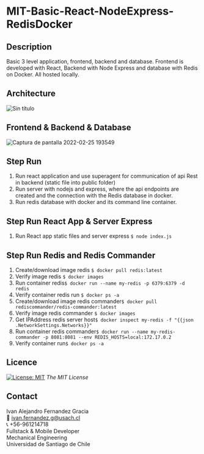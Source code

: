 # MIT-Basic-React-NodeExpress-RedisDocker


<!-- DESCRIPTION -->
## Description
Basic 3 level application, frontend, backend and database. Frontend is developed with React, Backend with Node Express and database with Redis on Docker. All hosted locally.

<!-- Architecture -->
## Architecture
![Sin título](https://user-images.githubusercontent.com/48660555/155814033-e585d523-8675-4798-8d11-048e2709f0e4.png)

<!-- Frontend - Backend and Database -->
## Frontend & Backend & Database
![Captura de pantalla 2022-02-25 193549](https://user-images.githubusercontent.com/48660555/155814049-cec76e31-d464-48b0-a271-5e628a7f9d3b.png)


<!-- RUN -->
## Step Run 
1. Run react application and use superagent for communication of api Rest in backend (static file into public folder)
2. Run server with nodejs and express, where the api endpoints are created and the connection with the Redis database in docker.
3. Run redis database with docker and its command line container.

## Step Run React App & Server Express
1. Run React app static files and server express `$ node index.js`

## Step Run Redis and Redis Commander
1. Create/download image redis `$ docker pull redis:latest`
2. Verify image redis `$ docker images`
3. Run container redis`$ docker run --name my-redis -p 6379:6379 -d redis`
4. Verify container redis run `$ docker ps -a`
5. Create/download image redis commander`$ docker pull rediscommander/redis-commander:latest`
6. Verify image redis commander `$ docker images`
7. Get IPAddress redis server host`$ docker inspect my-redis -f "{{json .NetworkSettings.Networks}}"`
8. Run container redis commander`$ docker run --name my-redis-commander -p 8081:8081 --env REDIS_HOSTS=local:172.17.0.2`
9. Verify container run`$ docker ps -a`

<!-- ROADMAP -->


<!-- LICENSE -->
## Licence 
[![License: MIT](https://img.shields.io/badge/License-MIT-yellow.svg)](https://opensource.org/licenses/MIT) *The MIT License*

<!-- CONTACT -->
## Contact
Ivan Alejandro Fernandez Gracia  
:email: ivan.fernandez.g@usach.cl  
:telephone_receiver: +56-961214718  
Fullstack & Mobile Developer  
Mechanical Engineering  
Universidad de Santiago de Chile
